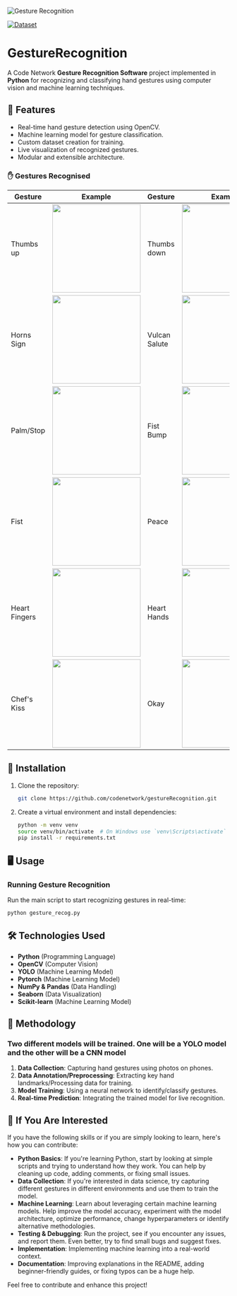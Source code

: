 ![Gesture Recognition](.github/assets/banner.svg)

[![Dataset](https://img.shields.io/badge/Dataset-🤗Huggingface-blue.svg)](https://huggingface.co/datasets/CNGR/CN_Gesture_Recognition)

# GestureRecognition

A Code Network **Gesture Recognition Software** project implemented in **Python** for recognizing and classifying hand gestures using computer vision and machine learning techniques.

## 📌 Features

- Real-time hand gesture detection using OpenCV.
- Machine learning model for gesture classification.
- Custom dataset creation for training.
- Live visualization of recognized gestures.
- Modular and extensible architecture.

### ✋ Gestures Recognised

| Gesture | Example | Gesture | Example |
| ------- | --------| ------- | --------|
| Thumbs up | <img src="https://huggingface.co/datasets/CNGR/CN_Gesture_Recognition/resolve/main/thumbs_up/thumbs_up0.jpeg" width="200"> | Thumbs down | <img src="https://huggingface.co/datasets/CNGR/CN_Gesture_Recognition/resolve/main/thumbs_down/thumbs_down10.jpeg" width="200"> |
| Horns Sign | <img src="https://huggingface.co/datasets/CNGR/CN_Gesture_Recognition/resolve/main/horns_sign/horns_sign0.jpeg" width="200"> | Vulcan Salute | <img src="https://huggingface.co/datasets/CNGR/CN_Gesture_Recognition/resolve/main/vulcan_salute/vulcan_salute0.jpeg" width="200"> |
| Palm/Stop | <img src="https://huggingface.co/datasets/CNGR/CN_Gesture_Recognition/resolve/main/palm/palm12.jpeg" width="200"> | Fist Bump | <img src="https://huggingface.co/datasets/CNGR/CN_Gesture_Recognition/resolve/main/fist_bump/fist_bump10.jpeg" width="200"> |
| Fist | <img src="https://huggingface.co/datasets/CNGR/CN_Gesture_Recognition/resolve/main/fist_up/fist_up0.jpeg" width="200"> | Peace | <img src="https://huggingface.co/datasets/CNGR/CN_Gesture_Recognition/resolve/main/peace/peace0.jpeg" width="200"> |
| Heart Fingers | <img src="https://huggingface.co/datasets/CNGR/CN_Gesture_Recognition/resolve/main/heart_fingers/heart_fingers0.jpeg" width="200"> | Heart Hands | <img src="https://huggingface.co/datasets/CNGR/CN_Gesture_Recognition/resolve/main/heart_hands/heart_hands10.jpeg" width="200"> |
| Chef's Kiss | <img src="https://huggingface.co/datasets/CNGR/CN_Gesture_Recognition/resolve/main/chefs_kiss/chefs_kiss11.jpeg" width="200"> | Okay | <img src="https://huggingface.co/datasets/CNGR/CN_Gesture_Recognition/resolve/main/okay/okay0.jpeg" width="200"> |

## 🚀 Installation

1. Clone the repository:

   ```bash
   git clone https://github.com/codenetwork/gestureRecognition.git
   ```

2. Create a virtual environment and install dependencies:

   ```bash
   python -m venv venv
   source venv/bin/activate  # On Windows use `venv\Scripts\activate`
   pip install -r requirements.txt
   ```

## 🖥️ Usage

### Running Gesture Recognition

Run the main script to start recognizing gestures in real-time:

```bash
python gesture_recog.py
```

## 🛠️ Technologies Used

- **Python** (Programming Language)
- **OpenCV** (Computer Vision)
- **YOLO** (Machine Learning Model)
- **Pytorch** (Machine Learning Model)
- **NumPy & Pandas** (Data Handling)
- **Seaborn** (Data Visualization)
- **Scikit-learn** (Machine Learning Model)

## 🧪 Methodology

### Two different models will be trained. One will be a YOLO model and the other will be a CNN model

1. **Data Collection**: Capturing hand gestures using photos on phones.
2. **Data Annotation/Preprocessing**: Extracting key hand landmarks/Processing data for training.
3. **Model Training**: Using a neural network to identify/classify gestures.
4. **Real-time Prediction**: Integrating the trained model for live recognition.

## 🌟 If You Are Interested

If you have the following skills or if you are simply looking to learn, here's how you can contribute:

- **Python Basics**: If you're learning Python, start by looking at simple scripts and trying to understand how they work. You can help by cleaning up code, adding comments, or fixing small issues.
- **Data Collection**: If you're interested in data science, try capturing different gestures in different environments and use them to train the model.
- **Machine Learning**: Learn about leveraging certain machine learning models. Help improve the model accuracy, experiment with the model architecture, optimize performance, change hyperparameters or identify alternative methodologies.
- **Testing & Debugging**: Run the project, see if you encounter any issues, and report them. Even better, try to find small bugs and suggest fixes.
- **Implementation**: Implementing machine learning into a real-world context.
- **Documentation**: Improving explanations in the README, adding beginner-friendly guides, or fixing typos can be a huge help.

Feel free to contribute and enhance this project!
